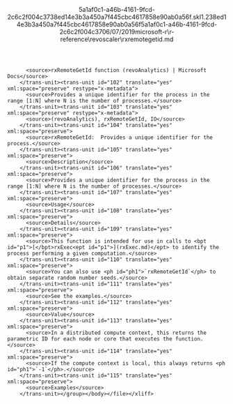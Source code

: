 <?xml version="1.0"?><xliff version="1.2" xmlns="urn:oasis:names:tc:xliff:document:1.2" xmlns:xsi="http://www.w3.org/2001/XMLSchema-instance" xsi:schemaLocation="urn:oasis:names:tc:xliff:document:1.2 xliff-core-1.2-transitional.xsd"><file datatype="xml" original="rxremotegetid.md" source-language="en-US" target-language="en-US"><header><tool tool-id="mdxliff" tool-name="mdxliff" tool-version="1.0-4e81c41" tool-company="Microsoft" /><xliffext:skl_file_name xmlns:xliffext="urn:microsoft:content:schema:xliffextensions">5a1af0c1-a46b-4161-9fcd-2c6c2f004c3738ed14e3b3a450a7f445cbc4617858e90ab0a56f.skl</xliffext:skl_file_name><xliffext:version xmlns:xliffext="urn:microsoft:content:schema:xliffextensions">1.2</xliffext:version><xliffext:ms.openlocfilehash xmlns:xliffext="urn:microsoft:content:schema:xliffextensions">38ed14e3b3a450a7f445cbc4617858e90ab0a56f</xliffext:ms.openlocfilehash><xliffext:ms.sourcegitcommit xmlns:xliffext="urn:microsoft:content:schema:xliffextensions">5a1af0c1-a46b-4161-9fcd-2c6c2f004c37</xliffext:ms.sourcegitcommit><xliffext:ms.lasthandoff xmlns:xliffext="urn:microsoft:content:schema:xliffextensions">06/07/2019</xliffext:ms.lasthandoff><xliffext:ms.openlocfilepath xmlns:xliffext="urn:microsoft:content:schema:xliffextensions">microsoft-r\r-reference\revoscaler\rxremotegetid.md</xliffext:ms.openlocfilepath></header><body><group id="content" extype="content"><trans-unit id="101" translate="yes" xml:space="preserve" restype="x-metadata">
          <source>rxRemoteGetId function (revoAnalytics) | Microsoft Docs</source>
        </trans-unit><trans-unit id="102" translate="yes" xml:space="preserve" restype="x-metadata">
          <source>Provides a unique identifier for the process in the range [1:N] where N is the number of processes.</source>
        </trans-unit><trans-unit id="103" translate="yes" xml:space="preserve" restype="x-metadata">
          <source>(revoAnalytics), rxRemoteGetId, IO</source>
        </trans-unit><trans-unit id="104" translate="yes" xml:space="preserve">
          <source>rxRemoteGetId:  Provides a unique identifier for the process.</source>
        </trans-unit><trans-unit id="105" translate="yes" xml:space="preserve">
          <source>Description</source>
        </trans-unit><trans-unit id="106" translate="yes" xml:space="preserve">
          <source>Provides a unique identifier for the process in the range [1:N] where N is the number of processes.</source>
        </trans-unit><trans-unit id="107" translate="yes" xml:space="preserve">
          <source>Usage</source>
        </trans-unit><trans-unit id="108" translate="yes" xml:space="preserve">
          <source>Details</source>
        </trans-unit><trans-unit id="109" translate="yes" xml:space="preserve">
          <source>This function is intended for use in calls to <bpt id="p1">[</bpt>rxExec<ept id="p1">](rxExec.md)</ept> to identify the process performing a given computation.</source>
        </trans-unit><trans-unit id="110" translate="yes" xml:space="preserve">
          <source>You can also use <ph id="ph1">`rxRemoteGetId`</ph> to obtain separate random number seeds.</source>
        </trans-unit><trans-unit id="111" translate="yes" xml:space="preserve">
          <source>See the examples.</source>
        </trans-unit><trans-unit id="112" translate="yes" xml:space="preserve">
          <source>Value</source>
        </trans-unit><trans-unit id="113" translate="yes" xml:space="preserve">
          <source>In a distributed compute context, this returns the parametric ID for each node or core that executes the function.</source>
        </trans-unit><trans-unit id="114" translate="yes" xml:space="preserve">
          <source>If the compute context is local, this always returns <ph id="ph1">`-1`</ph>.</source>
        </trans-unit><trans-unit id="115" translate="yes" xml:space="preserve">
          <source>Examples</source>
        </trans-unit></group></body></file></xliff>